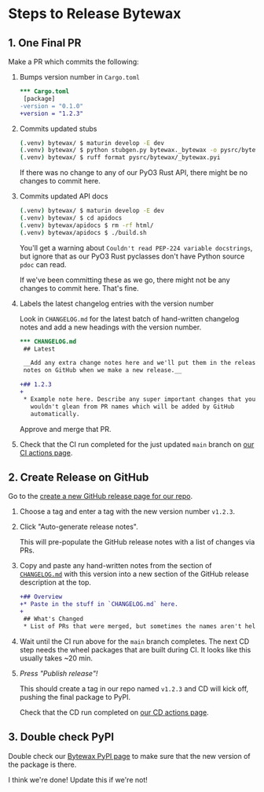 # Steps to Release Bytewax

## 1. One Final PR

Make a PR which commits the following:

1. Bumps version number in `Cargo.toml`

   ```diff
   *** Cargo.toml
    [package]
   -version = "0.1.0"
   +version = "1.2.3"
   ```

2. Commits updated stubs

   ```sh
   (.venv) bytewax/ $ maturin develop -E dev
   (.venv) bytewax/ $ python stubgen.py bytewax._bytewax -o pysrc/bytewax/_bytewax.pyi
   (.venv) bytewax/ $ ruff format pysrc/bytewax/_bytewax.pyi
   ```

   If there was no change to any of our PyO3 Rust API, there might be
   no changes to commit here.

3. Commits updated API docs

   ```sh
   (.venv) bytewax/ $ maturin develop -E dev
   (.venv) bytewax/ $ cd apidocs
   (.venv) bytewax/apidocs $ rm -rf html/
   (.venv) bytewax/apidocs $ ./build.sh
   ```

   You'll get a warning about `Couldn't read PEP-224 variable
   docstrings`, but ignore that as our PyO3 Rust pyclasses don't have
   Python source `pdoc` can read.

   If we've been committing these as we go, there might not be any
   changes to commit here. That's fine.

4. Labels the latest changelog entries with the version number

   Look in `CHANGELOG.md` for the latest batch of hand-written
   changelog notes and add a new headings with the version number.

   ```diff
   *** CHANGELOG.md
    ## Latest

    __Add any extra change notes here and we'll put them in the release
    notes on GitHub when we make a new release.__

   +## 1.2.3
   +
    * Example note here. Describe any super important changes that you
      wouldn't glean from PR names which will be added by GitHub
      automatically.
   ```

   Approve and merge that PR.

5. Check that the CI run completed for the just updated `main` branch
   on [our CI actions
   page](https://github.com/bytewax/bytewax/actions/workflows/CI.yml).

## 2. Create Release on GitHub

Go to the [create a new GitHub release page for our
repo](https://github.com/bytewax/bytewax/releases/new).

1. Choose a tag and enter a tag with the new version number `v1.2.3`.

2. Click "Auto-generate release notes".

   This will pre-populate the GitHub release notes with a list of
   changes via PRs.

3. Copy and paste any hand-written notes from the section of
   [`CHANGELOG.md`](https://raw.githubusercontent.com/bytewax/bytewax/main/CHANGELOG.md)
   with this version into a new section of the GitHub release
   description at the top.

   ```diff
   +## Overview
   +* Paste in the stuff in `CHANGELOG.md` here.
   +
    ## What's Changed
    * List of PRs that were merged, but sometimes the names aren't helpful.
   ```

4. Wait until the CI run above for the `main` branch completes. The
   next CD step needs the wheel packages that are built during CI. It
   looks like this usually takes ~20 min.

5. *Press "Publish release"!*

   This should create a tag in our repo named `v1.2.3` and CD will
   kick off, pushing the final package to PyPI.

   Check that the CD run completed on [our CD actions
   page](https://github.com/bytewax/bytewax/actions/workflows/CD.yml).

## 3. Double check PyPI

Double check our [Bytewax PyPI
page](https://pypi.org/project/bytewax/) to make sure that the new
version of the package is there.

I think we're done! Update this if we're not!

